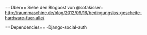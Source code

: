 ==Über==
Siehe den Blogpost von @sofakissen: http://raummaschine.de/blog/2012/09/16/bedingungslos-gescheite-hardware-fuer-alle/

==Dependencies==
-Django-social-auth